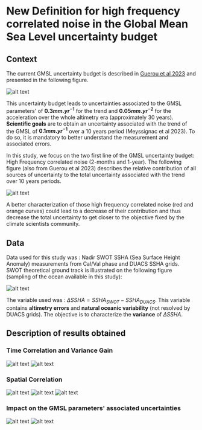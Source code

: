 # New Definition for high frequency correlated noise in the Global Mean Sea Level uncertainty budget

## Context

The current GMSL uncertainty budget is described in [Guerou et al 2023](https://egusphere.copernicus.org/preprints/2022/egusphere-2022-330/egusphere-2022-330.pdf) and presented in the following figure.

![alt text](https://github.com/vquetCLS/QUET_el_al_OSTST2024_HF_corr_noise_Nadir_SWOT_data_calval_phase.github.io/blob/main/uncertainty_budget.jpg?raw=true)

This uncertainty budget leads to uncertainties associated to the GMSL parameters' of **$0.3 mm.yr^{-1}$** for the trend and **$0.05 mm.yr^{-2}$** for the acceleration over the whole altimetry era (approximately 30 years).
**Scientific goals** are to obtain an uncertainty associated with the trend of the GMSL of **$0.1 mm.yr^{-1}$** over a 10 years period (Meyssignac et al 2023). To do so, it is mandatory to better understand the measurement and associated errors.

In this study, we focus on the two first line of the GMSL uncertainty budget: High Frequency correlated noise (2-months and 1-year). The following figure (also from Guerou et al 2023) describes the relative contribution of all sources of uncertainty to the total uncertainty associated with the trend over 10 years periods.

![alt text](https://github.com/vquetCLS/QUET_el_al_OSTST2024_HF_corr_noise_Nadir_SWOT_data_calval_phase.github.io/blob/main/relative_contributions_uncertainty_budget.jpg?raw=true)

A better characterization of those high frequency correlated noise (red and orange curves) could lead to a decrease of their contribution and thus decrease the total uncertainty to get closer to the objective fixed by the climate scientists community.

## Data

Data used for this study was : Nadir SWOT SSHA (Sea Surface Height Anomaly) measurements from Cal/Val phase and DUACS SSHA grids. SWOT theoretical ground track is illustrated on the following figure (sampling of the ocean available in this study):

![alt text](https://github.com/vquetCLS/QUET_el_al_OSTST2024_HF_corr_noise_Nadir_SWOT_data_calval_phase.github.io/blob/main/SWOT_theoretical_ground_track.jpg?raw=true)

The variable used was : $\Delta SSHA = SSHA_{SWOT} - SSHA_{DUACS}$. This variable contains **altimetry errors** and **natural oceanic variability** (not resolved by DUACS grids). 
The objective is to characterize the **variance** of $\Delta SSHA$.

## Description of results obtained 

### Time Correlation and Variance Gain

![alt text](https://github.com/vquetCLS/QUET_el_al_OSTST2024_HF_corr_noise_Nadir_SWOT_data_calval_phase.github.io/blob/main/time_corr_and_var_gain.jpg?raw=true)
![alt text](https://github.com/vquetCLS/QUET_el_al_OSTST2024_HF_corr_noise_Nadir_SWOT_data_calval_phase.github.io/blob/main/time_corr_and_var_gain_xovers.jpg?raw=true)

### Spatial Correlation

![alt text](https://github.com/vquetCLS/QUET_el_al_OSTST2024_HF_corr_noise_Nadir_SWOT_data_calval_phase.github.io/blob/main/mean_per_box_SLA.jpg?raw=true)
![alt text](https://github.com/vquetCLS/QUET_el_al_OSTST2024_HF_corr_noise_Nadir_SWOT_data_calval_phase.github.io/blob/main/explonation_of_the_method_spatial_correlation.jpg?raw=true)
![alt text](https://github.com/vquetCLS/QUET_el_al_OSTST2024_HF_corr_noise_Nadir_SWOT_data_calval_phase.github.io/blob/main/spatial_corr.jpg?raw=true)

### Impact on the GMSL parameters' associated uncertainties

![alt text](https://github.com/vquetCLS/QUET_el_al_OSTST2024_HF_corr_noise_Nadir_SWOT_data_calval_phase.github.io/blob/main/evolution_uncertainties_triangle_trend.jpg?raw=true)
![alt text](https://github.com/vquetCLS/QUET_el_al_OSTST2024_HF_corr_noise_Nadir_SWOT_data_calval_phase.github.io/blob/main/evolution_uncertainties_triangle_acceleration.jpg?raw=true)

